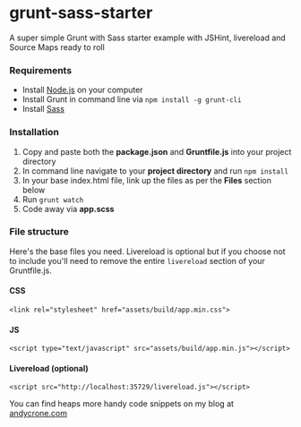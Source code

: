 # grunt-sass-starter
A super simple Grunt with Sass starter example with JSHint, livereload and Source Maps ready to roll

### Requirements ##
*   Install [Node.js](https://nodejs.org/en/) on your computer
*   Install Grunt in command line via `npm install -g grunt-cli`
*   Install [Sass](http://sass-lang.com/install)

### Installation
1. Copy and paste both the **package.json** and **Gruntfile.js** into your project directory
2. In command line navigate to your **project directory** and run `npm install`
3. In your base index.html file, link up the files as per the **Files** section below
4. Run `grunt watch`
5. Code away via **app.scss**

### File structure

Here's the base files you need. Livereload is optional but if you choose not to include you'll need to remove the entire `livereload` section of your Gruntfile.js.

#### CSS
`<link rel="stylesheet" href="assets/build/app.min.css">`

#### JS
`<script type="text/javascript" src="assets/build/app.min.js"></script>`

#### Livereload (optional)
`<script src="http://localhost:35729/livereload.js"></script>`

You can find heaps more handy code snippets on my blog at [andycrone.com](https://andycrone.com/)